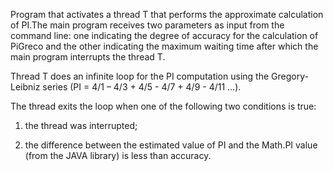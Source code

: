 Program that activates a thread T that performs the approximate calculation of PI.The main program receives two parameters as input from the command line: one indicating the degree of accuracy for the calculation of PiGreco and the other indicating the maximum waiting time after which the main program interrupts the thread T.

Thread T does an infinite loop for the PI computation using the Gregory-Leibniz series (PI = 4/1 – 4/3 + 4/5 - 4/7 + 4/9 - 4/11 ...).

The thread exits the loop when one of the following two conditions is true:

1) the thread was interrupted;

2) the difference between the estimated value of PI and the Math.PI value (from the JAVA library) is less than accuracy.


